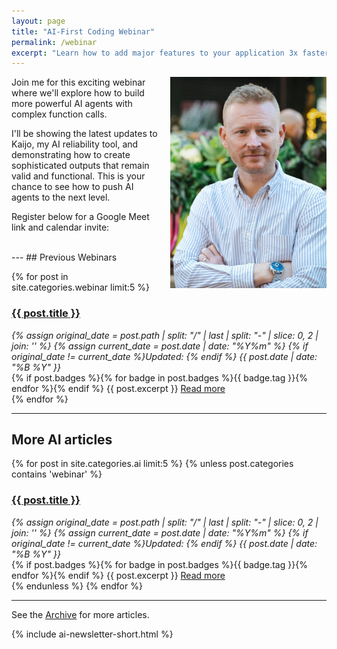 ```yaml
---
layout: page
title: "AI-First Coding Webinar"
permalink: /webinar
excerpt: "Learn how to add major features to your application 3x faster with AI-first coding."
---
```


<img alt='Chris Parsons' src='/assets/img/chris-headshot-full.jpg' class='rounded-lg' style='margin: 0 0 1em 1em; float: right; width: 50%; max-width: 250px;'/>

Join me for this exciting webinar where we'll explore how to build more powerful AI agents with complex function calls.

I'll be showing the latest updates to Kaijo, my AI reliability tool, and demonstrating how to create sophisticated outputs that remain valid and functional. This is your chance to see how to push AI agents to the next level.

Register below for a Google Meet link and calendar invite:

<div class="rm-area-embed-webinar"></div>

<br>
---
## Previous Webinars

{% for post in site.categories.webinar limit:5 %}
   <div class="post-preview py-4">
   <h3><a href="{{ site.baseurl }}{{ post.url }}">{{ post.title }}</a></h3>

   <div style='font-style: italic' class="pb-1 post-date">
   {% assign original_date = post.path | split: "/" | last | split: "-" | slice: 0, 2 | join: '' %}
   {% assign current_date = post.date | date: "%Y%m" %}
   {% if original_date != current_date %}Updated: {% endif %}
   {{ post.date | date: "%B %Y" }}
   </div>
   {% if post.badges %}{% for badge in post.badges %}<span class="badge badge-{{ badge.type }}">{{ badge.tag }}</span>{% endfor %}{% endif %}
   {{ post.excerpt }}
   <a class='underline' href="{{ site.baseurl }}{{ post.url }}">Read more</a>
   </div>
{% endfor %}

---
## More AI articles
{% for post in site.categories.ai limit:5 %}
   {% unless post.categories contains 'webinar' %}
   <div class="post-preview py-4">
   <h3><a href="{{ site.baseurl }}{{ post.url }}">{{ post.title }}</a></h3>

   <div style='font-style: italic' class="pb-1 post-date">
   {% assign original_date = post.path | split: "/" | last | split: "-" | slice: 0, 2 | join: '' %}
   {% assign current_date = post.date | date: "%Y%m" %}
   {% if original_date != current_date %}Updated: {% endif %}
   {{ post.date | date: "%B %Y" }}
   </div>
   {% if post.badges %}{% for badge in post.badges %}<span class="badge badge-{{ badge.type }}">{{ badge.tag }}</span>{% endfor %}{% endif %}
   {{ post.excerpt }}
   <a class='underline' href="{{ site.baseurl }}{{ post.url }}">Read more</a>
   </div>
   {% endunless %}
{% endfor %}

---
See the <a href="{{ site.baseurl }}/all/">Archive</a> for more articles. 

{% include ai-newsletter-short.html %}